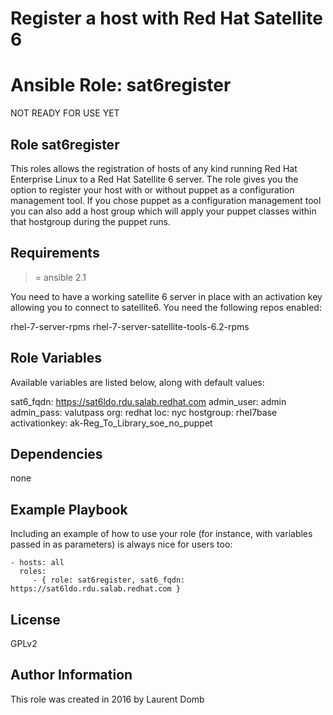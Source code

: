 # Register a host with Red Hat Satellite 6
# Ansible Role: sat6register

NOT READY FOR USE YET

## Role sat6register

This roles allows the registration of hosts of any kind running Red Hat Enterprise Linux to a Red Hat Satellite 6 server. The role gives you the option to register your host with or without puppet as a configuration management tool. If you chose puppet as a configuration management tool you can also add a host group which will apply your puppet classes within that hostgroup during the puppet runs.  

## Requirements

>= ansible 2.1

You need to have a working satellite 6 server in place with an activation key allowing you to connect to satellite6. You need the following repos enabled:

rhel-7-server-rpms
rhel-7-server-satellite-tools-6.2-rpms

## Role Variables

Available variables are listed below, along with default values:

sat6_fqdn: https://sat6ldo.rdu.salab.redhat.com
admin_user: admin
admin_pass: valutpass
org: redhat
loc: nyc
hostgroup: rhel7base
activationkey: ak-Reg_To_Library_soe_no_puppet

## Dependencies

none

## Example Playbook

Including an example of how to use your role (for instance, with variables passed in as parameters) is always nice for users too:

    - hosts: all
      roles:
         - { role: sat6register, sat6_fqdn: https://sat6ldo.rdu.salab.redhat.com }

## License

GPLv2

## Author Information
This role was created in 2016 by Laurent Domb
